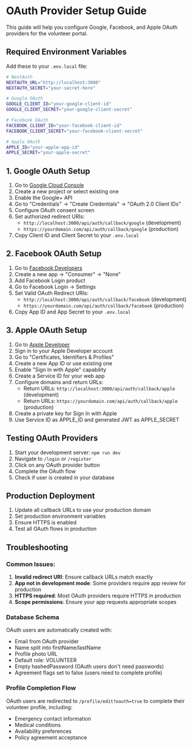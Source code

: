 # OAuth Provider Setup Guide

This guide will help you configure Google, Facebook, and Apple OAuth providers for the volunteer portal.

## Required Environment Variables

Add these to your `.env.local` file:

```bash
# NextAuth
NEXTAUTH_URL="http://localhost:3000"
NEXTAUTH_SECRET="your-secret-here"

# Google OAuth
GOOGLE_CLIENT_ID="your-google-client-id"
GOOGLE_CLIENT_SECRET="your-google-client-secret"

# Facebook OAuth
FACEBOOK_CLIENT_ID="your-facebook-client-id"
FACEBOOK_CLIENT_SECRET="your-facebook-client-secret"

# Apple OAuth
APPLE_ID="your-apple-app-id"
APPLE_SECRET="your-apple-secret"
```

## 1. Google OAuth Setup

1. Go to [Google Cloud Console](https://console.developers.google.com/)
2. Create a new project or select existing one
3. Enable the Google+ API
4. Go to "Credentials" → "Create Credentials" → "OAuth 2.0 Client IDs"
5. Configure OAuth consent screen
6. Set authorized redirect URIs:
   - `http://localhost:3000/api/auth/callback/google` (development)
   - `https://yourdomain.com/api/auth/callback/google` (production)
7. Copy Client ID and Client Secret to your `.env.local`

## 2. Facebook OAuth Setup

1. Go to [Facebook Developers](https://developers.facebook.com/)
2. Create a new app → "Consumer" → "None"
3. Add Facebook Login product
4. Go to Facebook Login → Settings
5. Set Valid OAuth Redirect URIs:
   - `http://localhost:3000/api/auth/callback/facebook` (development)
   - `https://yourdomain.com/api/auth/callback/facebook` (production)
6. Copy App ID and App Secret to your `.env.local`

## 3. Apple OAuth Setup

1. Go to [Apple Developer](https://developer.apple.com/)
2. Sign in to your Apple Developer account
3. Go to "Certificates, Identifiers & Profiles"
4. Create a new App ID or use existing one
5. Enable "Sign In with Apple" capability
6. Create a Service ID for your web app
7. Configure domains and return URLs:
   - Return URLs: `http://localhost:3000/api/auth/callback/apple` (development)
   - Return URLs: `https://yourdomain.com/api/auth/callback/apple` (production)
8. Create a private key for Sign In with Apple
9. Use Service ID as APPLE_ID and generated JWT as APPLE_SECRET

## Testing OAuth Providers

1. Start your development server: `npm run dev`
2. Navigate to `/login` or `/register`
3. Click on any OAuth provider button
4. Complete the OAuth flow
5. Check if user is created in your database

## Production Deployment

1. Update all callback URLs to use your production domain
2. Set production environment variables
3. Ensure HTTPS is enabled
4. Test all OAuth flows in production

## Troubleshooting

### Common Issues:

1. **Invalid redirect URI**: Ensure callback URLs match exactly
2. **App not in development mode**: Some providers require app review for production
3. **HTTPS required**: Most OAuth providers require HTTPS in production
4. **Scope permissions**: Ensure your app requests appropriate scopes

### Database Schema

OAuth users are automatically created with:

- Email from OAuth provider
- Name split into firstName/lastName
- Profile photo URL
- Default role: VOLUNTEER
- Empty hashedPassword (OAuth users don't need passwords)
- Agreement flags set to false (users need to complete profile)

### Profile Completion Flow

OAuth users are redirected to `/profile/edit?oauth=true` to complete their volunteer profile, including:

- Emergency contact information
- Medical conditions
- Availability preferences
- Policy agreement acceptance
